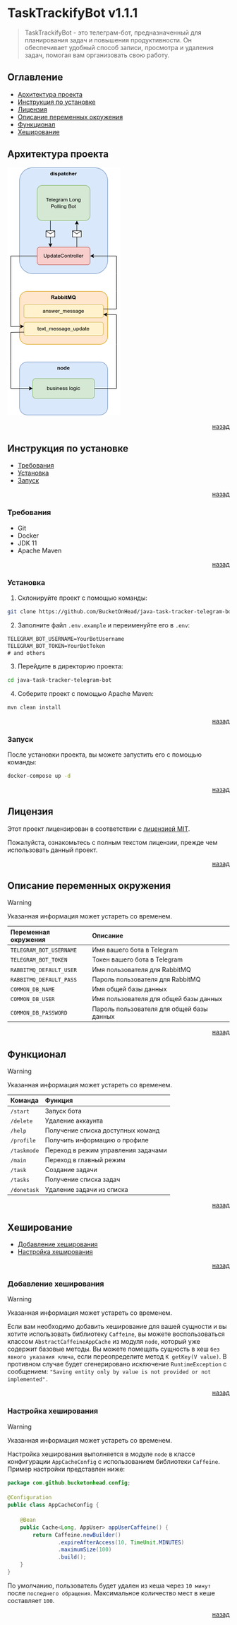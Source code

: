 # TaskTrackifyBot v1.1.1

> TaskTrackifyBot - это телеграм-бот, предназначенный
> для планирования задач и повышения продуктивности.
> Он обеспечивает удобный способ записи, просмотра
> и удаления задач, помогая вам организовать свою работу.

## Оглавление

- [Архитектура проекта](#архитектура-проекта)
- [Инструкция по установке](#инструкция-по-установке)
- [Лицензия](#лицензия)
- [Описание переменных окружения](#описание-переменных-окружения)
- [Функционал](#функционал)
- [Хеширование](#хеширование)

## Архитектура проекта

![project_architecture.png](.readme/project_architecture.png)

<p align="right">
    <a href="#Оглавление">назад</a>
</p>

## Инструкция по установке

- [Требования](#требования)
- [Установка](#установка)
- [Запуск](#запуск)

<p align="right">
    <a href="#оглавление">назад</a>
</p>

### Требования

- Git
- Docker
- JDK 11
- Apache Maven

<p align="right">
    <a href="#инструкция-по-установке">назад</a>
</p>

### Установка

1. Склонируйте проект с помощью команды:

```bash
git clone https://github.com/BucketOnHead/java-task-tracker-telegram-bot
```

2. Заполните файл `.env.example` и переименуйте его в `.env`:

```dotenv
TELEGRAM_BOT_USERNAME=YourBotUsername
TELEGRAM_BOT_TOKEN=YourBotToken
# and others
```

3. Перейдите в директорию проекта:

```bash
cd java-task-tracker-telegram-bot
```

4. Соберите проект с помощью Apache Maven:

```bash
mvn clean install
```

<p align="right">
    <a href="#инструкция-по-установке">назад</a>
</p>

### Запуск

После установки проекта, вы можете запустить его с помощью команды:

```bash
docker-compose up -d
```

<p align="right">
    <a href="#инструкция-по-установке">назад</a>
</p>

## Лицензия

Этот проект лицензирован в соответствии с [лицензией MIT](LICENSE.md).  
  
Пожалуйста, ознакомьтесь с полным текстом лицензии, прежде чем использовать данный проект.

<p align="right">
    <a href="#оглавление">назад</a>
</p>

## Описание переменных окружения

> [!WARNING]
> Указанная информация может устареть со временем.

| Переменная окружения    | Описание                                  |
|:------------------------|:------------------------------------------|
| `TELEGRAM_BOT_USERNAME` | Имя вашего бота в Telegram                |
| `TELEGRAM_BOT_TOKEN`    | Токен вашего бота в Telegram              |
| `RABBITMQ_DEFAULT_USER` | Имя пользователя для RabbitMQ             |
| `RABBITMQ_DEFAULT_PASS` | Пароль пользователя для RabbitMQ          |
| `COMMON_DB_NAME`        | Имя общей базы данных                     |
| `COMMON_DB_USER`        | Имя пользователя для общей базы данных    |
| `COMMON_DB_PASSWORD`    | Пароль пользователя для общей базы данных |

<p align="right">
    <a href="#оглавление">назад</a>
</p>

## Функционал

> [!WARNING]
> Указанная информация может устареть со временем.

| Команда     | Функция                             |
|:------------|:------------------------------------|
| `/start`    | Запуск бота                         |
| `/delete`   | Удаление аккаунта                   |
| `/help`     | Получение списка доступных команд   |
| `/profile`  | Получить информацию о профиле       |
| `/taskmode` | Переход в режим управления задачами |
| `/main`     | Переход в главный режим             |
| `/task`     | Создание задачи                     |
| `/tasks`    | Получение списка задач              |
| `/donetask` | Удаление задачи из списка           |

<p align="right">
    <a href="#оглавление">назад</a>
</p>

## Хеширование

- [Добавление хеширования](#добавление-хеширования)
- [Настройка хеширования](#настройка-хеширования)

<p align="right">
    <a href="#оглавление">назад</a>
</p>

### Добавление хеширования

> [!WARNING]
> Указанная информация может устареть со временем.

Если вам необходимо добавить хеширование для вашей сущности и вы хотите
использовать библиотеку `Caffeine`, вы можете воспользоваться классом
`AbstractCaffeineAppCache` из модуля `node`, который уже содержит базовые 
методы. Вы можете помещать сущность в хеш `без явного указания ключа`, если
переопределите метод `K getKey(V value)`. В противном случае будет сгенерировано 
исключение `RuntimeException` с сообщением:
`"Saving entity only by value is not provided or not implemented".`

<p align="right">
    <a href="#хеширование">назад</a>
</p>

### Настройка хеширования

> [!WARNING]
> Указанная информация может устареть со временем.

Настройка хеширования выполняется в модуле `node` 
в классе конфигурации `AppCacheConfig` с использованием 
библиотеки `Caffeine`. Пример настройки представлен ниже:

```java
package com.github.bucketonhead.config;

@Configuration
public class AppCacheConfig {

    @Bean
    public Cache<Long, AppUser> appUserCaffeine() {
        return Caffeine.newBuilder()
                .expireAfterAccess(10, TimeUnit.MINUTES)
                .maximumSize(100)
                .build();
    }
}
```

По умолчанию, пользователь будет удален из кеша 
через `10 минут` после `последнего обращения`. 
Максимальное количество мест в кеше составляет `100`.

<p align="right">
    <a href="#хеширование">назад</a>
</p>
